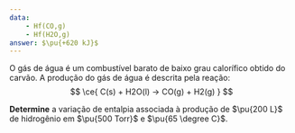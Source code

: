 ```yaml
---
data:
    - Hf(CO,g)
    - Hf(H2O,g)
answer: $\pu{+620 kJ}$
---
```


O gás de água é um combustível barato de baixo grau calorífico obtido do carvão. A produção do gás de água é descrita pela reação:
$$
    \ce{ C(s) + H2O(l) -> CO(g) + H2(g) }
$$

**Determine** a variação de entalpia associada à produção de $\pu{200 L}$ de hidrogênio em $\pu{500 Torr}$ e $\pu{65 \degree C}$.
